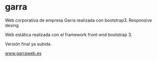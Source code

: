 garra
=====

Web corporativa de empresa Garra realizada con bootstrap3. Responsive desing

Web estática realizada con el framework front-end bootstrap 3. 

Versión final ya subida. 

www.garraweb.es

